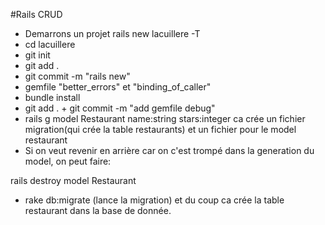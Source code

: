 #Rails CRUD

- Demarrons un projet rails new lacuillere -T
- cd lacuillere
- git init
- git add .
- git commit -m "rails new"
- gemfile "better_errors" et "binding_of_caller"
- bundle install
- git add . + git commit -m "add gemfile debug"
- rails g model Restaurant name:string stars:integer
ca crée un fichier migration(qui crée la table restaurants) et un fichier pour le model restaurant
- Si on veut revenir en arrière car on c'est trompé dans la generation du model, on peut faire:

rails destroy model Restaurant

- rake db:migrate (lance la migration) et du coup ca crée la table restaurant dans la base de donnée.

